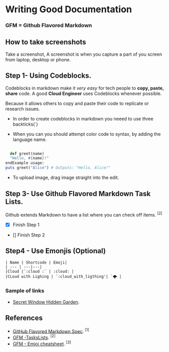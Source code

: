 # Writing Good Documentation   

### GFM = Github Flavored Markdown

## How to take screenshots

Take a screenshot, A screenshot is when you capture a part of you screen from laptop, desktop or phone.


## Step 1- Using Codeblocks.

Codeblocks in markdown make it *very easy* for tech people to **copy, paste, share** code. A good __Cloud Engineer__ uses Codeblocks whenever possible.

Because it allows others to copy and paste their code to replicate or research issues.

- In order to create codeblocks in markdown you neeed to use three backticks(`)

- When you can you should attempt color code to syntax, by adding the language name.

```ruby
  
  def greet(name)
  "Hello, #{name}!"
endExample usage:
puts greet("Alice") # Outputs: "Hello, Alice!"
```


- To upload image, drag image straight into the edit.

## Step 3- Use Github Flavored Markdown Task Lists.
 Github extends Markdown to have a  list where you can check off items. <sup>[2]</sup>
 
- [x] Finish Step 1
- [] Finish Step 2

## Step4 - Use Emonjis (Optional)
```
| Name | Shortcode | Emoji|
| --- | ---|---|
|Cloud |`:cloud :` | :cloud: |
|CLoud with Lighing | `:cloud_with_ligthing'| `🌩️ |

```
### Sample of links

- [Secret Window Hidden Garden](secret_window/hidden_garden.md).

## References

- [GitHub Flavored Markdown Spec](https://github.github.com/gfm/).<sup> [1] </sup>
- [GFM -TasksLists](https://docs.github.com/en/get-started/writing-on-github/getting-started-with-writing-and-formatting-on-github/basic-writing-and-formatting-syntax#task-lists). <sup>[2]</sup2>
- [GFM - Emjoi cheatsheet](https://github.com/ikatyang/emoji-cheat-sheet/blob/master/README.md/).<sup> [3] </sup>
